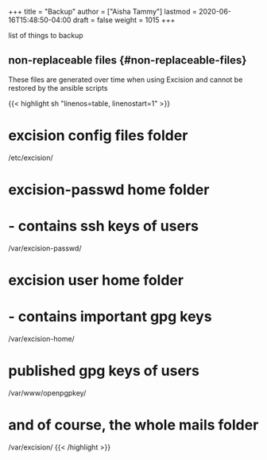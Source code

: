+++
title = "Backup"
author = ["Aisha Tammy"]
lastmod = 2020-06-16T15:48:50-04:00
draft = false
weight = 1015
+++

list of things to backup


## non-replaceable files {#non-replaceable-files}

These files are generated over time when using Excision and cannot be restored by the ansible scripts

{{< highlight sh "linenos=table, linenostart=1" >}}
# excision config files folder
/etc/excision/
# excision-passwd home folder
#  - contains ssh keys of users
/var/excision-passwd/
# excision user home folder
#  - contains important gpg keys
/var/excision-home/
# published gpg keys of users
/var/www/openpgpkey/
# and of course, the whole mails folder
/var/excision/
{{< /highlight >}}
